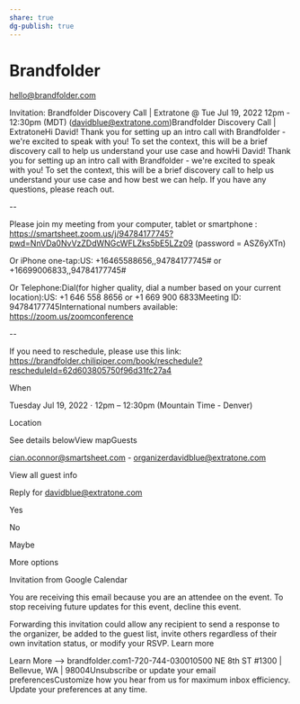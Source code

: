 ```yaml
---
share: true
dg-publish: true
---
```

# Brandfolder

hello@brandfolder.com

Invitation: Brandfolder Discovery Call | Extratone @ Tue Jul 19, 2022 12pm - 12:30pm (MDT) (davidblue@extratone.com)Brandfolder Discovery Call | ExtratoneHi David! Thank you for setting up an intro call with Brandfolder - we're excited to speak with you! To set the context, this will be a brief discovery call to help us understand your use case and howHi David! Thank you for setting up an intro call with Brandfolder - we're excited to speak with you! To set the context, this will be a brief discovery call to help us understand your use case and how best we can help. If you have any questions, please reach out.

--

Please join my meeting from your computer, tablet or smartphone : https://smartsheet.zoom.us/j/94784177745?pwd=NnVDa0NvVzZDdWNGcWFLZks5bE5LZz09 (password = ASZ6yXTn)

Or iPhone one-tap:US: +16465588656,,94784177745# or +16699006833,,94784177745#

Or Telephone:Dial(for higher quality, dial a number based on your current location):US: +1 646 558 8656 or +1 669 900 6833Meeting ID: 94784177745International numbers available: https://zoom.us/zoomconference

--

If you need to reschedule, please use this link: https://brandfolder.chilipiper.com/book/reschedule?rescheduleId=62d603805750f96d31fc27a4

When

Tuesday Jul 19, 2022 ⋅ 12pm – 12:30pm (Mountain Time - Denver)

Location

See details belowView mapGuests

cian.oconnor@smartsheet.com - organizerdavidblue@extratone.com

View all guest info

Reply for davidblue@extratone.com

Yes

No

Maybe

More options

Invitation from Google Calendar

You are receiving this email because you are an attendee on the event. To stop receiving future updates for this event, decline this event.

Forwarding this invitation could allow any recipient to send a response to the organizer, be added to the guest list, invite others regardless of their own invitation status, or modify your RSVP. Learn more

Learn More ⟶ brandfolder.com1-720-744-030010500 NE 8th ST #1300 | Bellevue, WA | 98004Unsubscribe or update your email preferencesCustomize how you hear from us for maximum inbox efficiency. Update your preferences at any time.